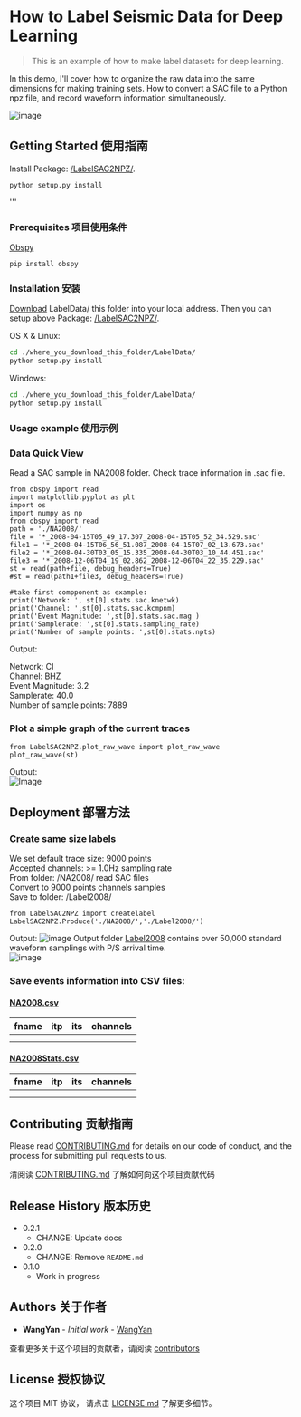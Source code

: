 # How to Label Seismic Data for Deep Learning

> This is an example of how to make label datasets for deep learning.

In this demo, I'll cover how to organize the raw data into the same dimensions for making training sets. How to convert a SAC file to a Python npz file, and record waveform information simultaneously.

![image](https://github.com/maihao14/Lina-Seismic-Playground/blob/master/LabelData/IntroIMG.png)

## Getting Started 使用指南

Install Package: [/LabelSAC2NPZ/](https://github.com/maihao14/Lina-Seismic-Playground/tree/master/LabelData/LabelSAC2NPZ).

```
python setup.py install
```

'''


### Prerequisites 项目使用条件

[Obspy](https://github.com/obspy/obspy)

```
pip install obspy
```

### Installation 安装

[Download](https://github.com/maihao14/Lina-Seismic-Playground/tree/master/LabelData) LabelData/ this folder into your local address. Then you can setup above Package:
[/LabelSAC2NPZ/](https://github.com/maihao14/Lina-Seismic-Playground/tree/master/LabelData/LabelSAC2NPZ).

OS X & Linux:

```sh
cd ./where_you_download_this_folder/LabelData/
python setup.py install
```

Windows:

```sh
cd ./where_you_download_this_folder/LabelData/
python setup.py install
```

### Usage example 使用示例

### Data Quick View
Read a SAC sample in NA2008 folder. Check trace information in .sac file.

```
from obspy import read
import matplotlib.pyplot as plt
import os
import numpy as np
from obspy import read
path = './NA2008/'
file = '*_2008-04-15T05_49_17.307_2008-04-15T05_52_34.529.sac'
file1 = '*_2008-04-15T06_56_51.087_2008-04-15T07_02_13.673.sac'
file2 = '*_2008-04-30T03_05_15.335_2008-04-30T03_10_44.451.sac'
file3 = '*_2008-12-06T04_19_02.862_2008-12-06T04_22_35.229.sac'
st = read(path+file, debug_headers=True)
#st = read(path1+file3, debug_headers=True)

#take first compponent as example:
print('Network: ', st[0].stats.sac.knetwk)
print('Channel: ',st[0].stats.sac.kcmpnm)
print('Event Magnitude: ',st[0].stats.sac.mag )
print('Samplerate: ',st[0].stats.sampling_rate)
print('Number of sample points: ',st[0].stats.npts)
```
Output:

Network:  CI <br>
Channel:  BHZ<br>
Event Magnitude:  3.2<br>
Samplerate:  40.0<br>
Number of sample points:  7889<br>

### Plot a simple graph of the current traces
```
from LabelSAC2NPZ.plot_raw_wave import plot_raw_wave
plot_raw_wave(st)
```
Output:<br>
![Image]()

## Deployment 部署方法
### Create same size labels
We set default trace size: 9000 points <br>
Accepted channels: >= 1.0Hz sampling rate <br>
From folder: /NA2008/ read SAC files <br>
Convert to 9000 points channels samples<br>
Save to folder: /Label2008/<br>
```
from LabelSAC2NPZ import createlabel
LabelSAC2NPZ.Produce('./NA2008/','./Label2008/')
```
Output:
![image]()
Output folder [Label2008](https://github.com/maihao14/Lina-Seismic-Playground/tree/master/LabelData/Label2008) contains over 50,000 standard waveform samplings with P/S arrival time. <br>
![image]()

### Save events information into CSV files:
#### [NA2008.csv]()

|  fname   | itp  | its | channels |
|  ----  | ----  |  ---- |  ---- |
|  |  | | |
|  | | | |

#### [NA2008Stats.csv]() 

|  fname   | itp  | its | channels |
|  ----  | ----  |  ---- |  ---- |
|  |  | | |
|  | | | |

## Contributing 贡献指南

Please read [CONTRIBUTING.md](#) for details on our code of conduct, and the process for submitting pull requests to us.

清阅读 [CONTRIBUTING.md](#) 了解如何向这个项目贡献代码

## Release History 版本历史

* 0.2.1
    * CHANGE: Update docs
* 0.2.0
    * CHANGE: Remove `README.md`
* 0.1.0
    * Work in progress

## Authors 关于作者

* **WangYan** - *Initial work* - [WangYan](https://wangyan.org)

查看更多关于这个项目的贡献者，请阅读 [contributors](#)

## License 授权协议

这个项目 MIT 协议， 请点击 [LICENSE.md](LICENSE.md) 了解更多细节。
